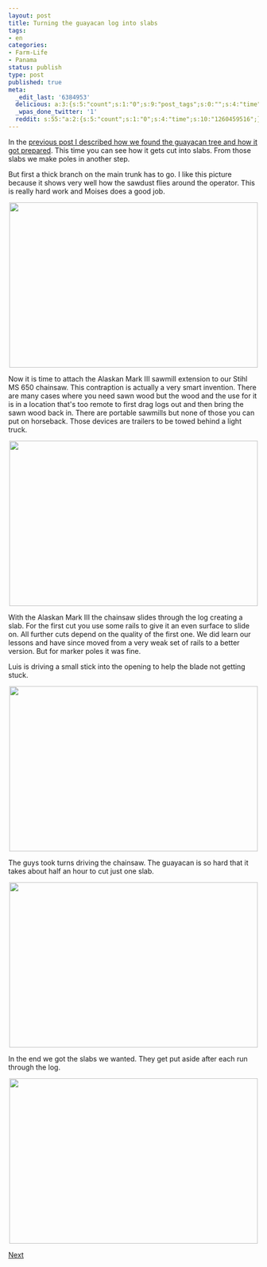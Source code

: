 ```yaml
---
layout: post
title: Turning the guayacan log into slabs
tags:
- en
categories:
- Farm-Life
- Panama
status: publish
type: post
published: true
meta:
  _edit_last: '6384953'
  delicious: a:3:{s:5:"count";s:1:"0";s:9:"post_tags";s:0:"";s:4:"time";s:10:"1261364274";}
  _wpas_done_twitter: '1'
  reddit: s:55:"a:2:{s:5:"count";s:1:"0";s:4:"time";s:10:"1260459516";}";
---
```

In the <a href="http://rainforestfinca.wordpress.com/2009/11/23/how-to-make-wooden-marker-poles/">previous post I described how we found the guayacan tree and how it got prepared</a>. This time you can see how it gets cut into slabs. From those slabs we make poles in another step.

But first a thick branch on the main trunk has to go. I like this picture because it shows very well how the sawdust flies around the operator. This is really hard work and Moises does a good job.

<a href="http://www.flickr.com/photos/34665899@N00/4134158489" title="View '' on Flickr.com"><div style="text-align:center;"><img src="http://farm3.static.flickr.com/2748/4134158489_db628b8fb3.jpg" alt="" border="0" width="500" height="332" /></div></a>

Now it is time to attach the Alaskan Mark III sawmill extension to our Stihl MS 650 chainsaw. This contraption is actually a very smart invention. There are many cases where you need sawn wood but the wood and the use for it is in a location that's too remote to first drag logs out and then bring the sawn wood back in. There are portable sawmills but none of those you can put on horseback. Those devices are trailers to be towed behind a light truck.

<a href="http://www.flickr.com/photos/34665899@N00/4134159509" title="View '' on Flickr.com"><div style="text-align:center;"><img src="http://farm3.static.flickr.com/2546/4134159509_0242159964.jpg" alt="" border="0" width="500" height="332" /></div></a>

With the Alaskan Mark III the chainsaw slides through the log creating a slab. For the first cut you use some rails to give it an even surface to slide on. All further cuts depend on the quality of the first one. We did learn our lessons and have since moved from a very weak set of rails to a better version. But for marker poles it was fine.

Luis is driving a small stick into the opening to help the blade not getting stuck.

<a href="http://www.flickr.com/photos/34665899@N00/4134922878" title="View '' on Flickr.com"><div style="text-align:center;"><img src="http://farm3.static.flickr.com/2630/4134922878_ef7400d81b.jpg" alt="" border="0" width="500" height="332" /></div></a>

The guys took turns driving the chainsaw. The guayacan is so hard that it takes about half an hour to cut just one slab.

<a href="http://www.flickr.com/photos/34665899@N00/4134161975" title="View '' on Flickr.com"><div style="text-align:center;"><img src="http://farm3.static.flickr.com/2744/4134161975_c749b92536.jpg" alt="" border="0" width="500" height="332" /></div></a>

In the end we got the slabs we wanted. They get put aside after each run through the log.

<a href="http://www.flickr.com/photos/34665899@N00/4134926282" title="View '' on Flickr.com"><div style="text-align:center;"><img src="http://farm3.static.flickr.com/2618/4134926282_9d0c990d10.jpg" alt="" border="0" width="500" height="332" /></div></a>

<a href="http://blog.stephan-schwab.com/2009/11/28/clamp-slabs-together-to-saw-poles/">Next</a>
